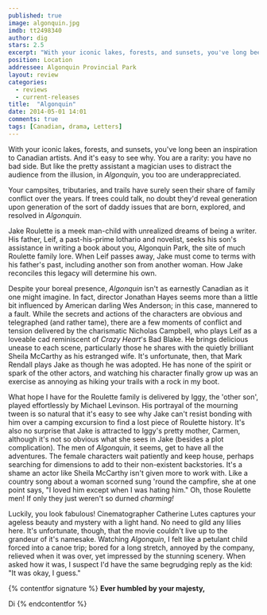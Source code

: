 ```yaml
---
published: true
image: algonquin.jpg
imdb: tt2498340
author: dig
stars: 2.5
excerpt: "With your iconic lakes, forests, and sunsets, you've long been an inspiration to Canadian artists. And it's easy to see why."
position: Location
addressee: Algonquin Provincial Park
layout: review
categories: 
  - reviews
  - current-releases
title:  "Algonquin"
date: 2014-05-01 14:01
comments: true
tags: [Canadian, drama, Letters]
---
```

With your iconic lakes, forests, and sunsets, you've long been an inspiration to Canadian artists. And it's easy to see why. You are a rarity: you have no bad side. But like the pretty assistant a magician uses to distract the audience from the illusion, in _Algonquin_, you too are underappreciated.

Your campsites, tributaries, and trails have surely seen their share of family conflict over the years. If trees could talk, no doubt they'd reveal generation upon generation of the sort of daddy issues that are born, explored, and resolved in _Algonquin_.

Jake Roulette is a meek man-child with unrealized dreams of being a writer. His father, Leif, a past-his-prime lothario and novelist, seeks his son's assistance in writing a book about you, Algonquin Park, the site of much Roulette family lore. When Leif passes away, Jake must come to terms with his father's past, including another son from another woman. How Jake reconciles this legacy will determine his own.

Despite your boreal presence, _Algonquin_ isn't as earnestly Canadian as it one might imagine. In fact, director Jonathan Hayes seems more than a little bit influenced by American darling Wes Anderson; in this case, mannered to a fault. While the secrets and actions of the characters are obvious and telegraphed (and rather tame), there are a few moments of conflict and tension delivered by the charismatic Nicholas Campbell, who plays Leif as a loveable cad reminiscent of _Crazy Heart_'s Bad Blake. He brings delicious unease to each scene, particularly those he shares with the quietly brilliant Sheila McCarthy as his estranged wife. It's unfortunate, then, that Mark Rendall plays Jake as though he was adopted. He has none of the spirit or spark of the other actors, and watching his character finally grow up was an exercise as annoying as hiking your trails with a rock in my boot.

What hope I have for the Roulette family is delivered by Iggy, the 'other son', played effortlessly by Michael Levinson. His portrayal of the mourning tween is so natural that it's easy to see why Jake can't resist bonding with him over a camping excursion to find a lost piece of Roulette history. It's also no surprise that Jake is attracted to Iggy's pretty mother, Carmen, although it's not so obvious what she sees in Jake (besides a plot complication). The men of _Algonquin_, it seems, get to have all the adventures. The female characters wait patiently and keep house, perhaps searching for dimensions to add to their non-existent backstories. It's a shame an actor like Sheila McCarthy isn't given more to work with. Like a country song about a woman scorned sung 'round the campfire, she at one point says, "I loved him except when I was hating him." Oh, those Roulette men! If only they just weren't so durned _charming!_

Luckily, you look fabulous! Cinematographer Catherine Lutes captures your ageless beauty and mystery with a light hand. No need to gild any lilies here. It's unfortunate, though, that the movie couldn't live up to the grandeur of it's namesake. Watching _Algonquin_, I felt like a petulant child forced into a canoe trip; bored for a long stretch, annoyed by the company, relieved when it was over, yet impressed by the stunning scenery. When asked how it was, I suspect I'd have the same begrudging reply as the kid: "It was okay, I guess."

{% contentfor signature %}
**Ever humbled by your majesty,**

Di
{% endcontentfor %}